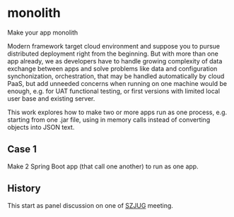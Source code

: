 # monolith
Make your app monolith

Modern framework target cloud environment and suppose you to pursue distributed deployment right from the beginning.
But with more than one app already, we as developers have to handle growing complexity of data exchange between apps 
and solve problems like data and configuration synchonization, orchestration, 
that may be handled automatically by cloud PaaS, but add unneeded concerns when running on one machine would be enough, 
e.g. for UAT functional testing, or first versions with limited local user base and existing server.

This work explores how to make two or more apps run as one process, e.g. starting from one .jar file, 
using in memory calls instead of converting objects into JSON text.

## Case 1

Make 2 Spring Boot app (that call one another) to run as one app.


## History

This start as panel discussion on one of [SZJUG](http://szjug.github.io/) meeting.
